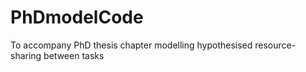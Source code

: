 # PhDmodelCode
To accompany PhD thesis chapter modelling hypothesised resource-sharing between tasks
